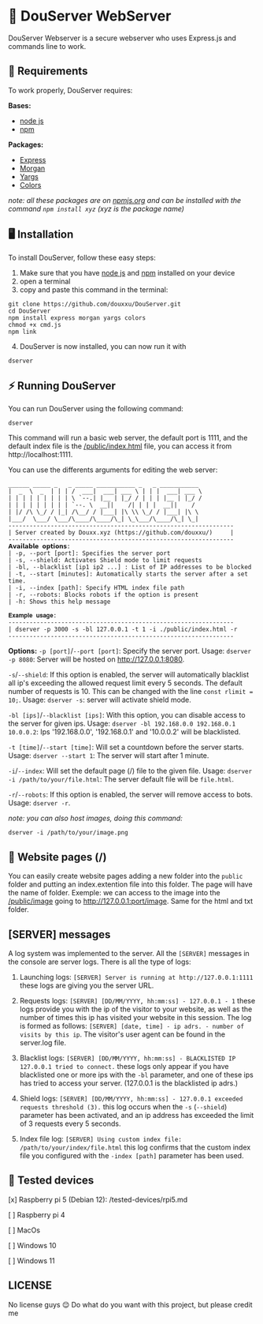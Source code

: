 # 🧰 DouServer WebServer

DouServer Webserver is a secure webserver who uses Express.js and commands line to work.

## 📀 Requirements
To work properly, DouServer requires:

**Bases:**
- [node js](https://nodejs.org/en)
- [npm](https://www.npmjs.com/package/npm)

**Packages:**
- [Express](https://expressjs.com/)
- [Morgan](https://www.npmjs.com/package/morgan)
- [Yargs](https://yargs.js.org/)
- [Colors](https://www.npmjs.com/package/colors)

*note: all these packages are on [npmjs.org](https://npmjs.com) and can be installed with the command `npm install xyz` (xyz is the package name)*

## 🖥 Installation
To install DouServer, follow these easy steps:
1. Make sure that you have [node js](https://nodejs.org/en) and [npm](https://www.npmjs.com/package/npm) installed on your device
2. open a terminal
3. copy and paste this command in the terminal:
```
git clone https://github.com/douxxu/DouServer.git
cd DouServer
npm install express morgan yargs colors
chmod +x cmd.js
npm link
```
4. DouServer is now installed, you can now run it with
```
dserver
```
## ⚡️ Running DouServer
You can run DouServer using the following command:
```
dserver
```
This command will run a basic web server, the default port is 1111, and the default index file is the [/public/index.html](https://github.com/douxxu/DouServer/blob/815816abd6987b7ebd3fd675a1bea864fe4d14b7/public/index.html) file, you can access it from http://localhost:1111.

You can use the differents arguments for editing the web server:
```
______ _____ _   _ _____ ___________ _   _ ___________ 
|  _  \  _  | | | /  ___|  ___| ___ \ | | |  ___| ___ \
| | | | | | | | | \ `--.| |__ | |_/ / | | | |__ | |_/ /
| | | | | | | | | `--. \  __||    /| | | |  __||    / 
| |/ /\ \_/ / |_| /\__/ / |___| |\ \\ \_/ / |___| |\ \ 
|___/  \___/ \___/\____/\____/\_| \_\___/\____/\_| \_|
----------------------------------------------------------------
| Server created by Douxx.xyz (https://github.com/douxxu/)     |
----------------------------------------------------------------
𝗔𝘃𝗮𝗶𝗹𝗮𝗯𝗹𝗲 𝗼𝗽𝘁𝗶𝗼𝗻𝘀:
| -p, --port [port]: Specifies the server port
| -s, --shield: Activates Shield mode to limit requests
| -bl, --blacklist [ip1 ip2 ...] : List of IP addresses to be blocked
| -t, --start [minutes]: Automatically starts the server after a set time.
| -i, --index [path]: Specify HTML index file path
| -r, --robots: Blocks robots if the option is present
| -h: Shows this help message

𝐄𝐱𝐚𝐦𝐩𝐥𝐞 𝐮𝐬𝐚𝐠𝐞:
----------------------------------------------------------------
| dserver -p 3000 -s -bl 127.0.0.1 -t 1 -i ./public/index.html -r
----------------------------------------------------------------

```
**Options:**
`-p [port]`/`--port [port]`: Specify the server port. Usage: `dserver -p 8080`: Server will be hosted on http://127.0.0.1:8080.

`-s`/`--shield`: If this option is enabled, the server will automatically blacklist all ip's exceeding the allowed request limit every 5 seconds. The default number of requests is 10. This can be changed with the line `const rlimit = 10;`. Usage: `dserver -s`: server will activate shield mode.

`-bl [ips]`/`--blacklist [ips]`: With this option, you can disable access to the server for given ips. Usage: `dserver -bl 192.168.0.0 192.168.0.1 10.0.0.2`: Ips '192.168.0.0', '192.168.0.1' and '10.0.0.2' will be blacklisted.

`-t [time]`/`--start [time]`: Will set a countdown before the server starts. Usage: `dserver --start 1`: The server will start after 1 minute.

`-i`/`--index`: Will set the default page (/) file to the given file. Usage: `dserver -i /path/to/your/file.html`: The server default file will be `file.html`.

`-r`/`--robots`: If this option is enabled, the server will remove access to bots. Usage: `dserver -r`.

*note: you can also host images, doing this command:*
```
dserver -i /path/to/your/image.png
```
## 📃 Website pages (/)
You can easily create website pages adding a new folder into the `public` folder and putting an index.extention file into this folder. The page will have the name of folder. Exemple: we can access to the image into the [/public/image](https://github.com/douxxu/DouServer/tree/0397d4b1bf6ecacc82824fa72f299ee3aaf10ca1/public/image) going to http://127.0.0.1:port/image. Same for the html and txt folder.

## [SERVER] messages

A log system was implemented to the server. All the `[SERVER]` messages in the console are server logs. 
There is all the type of logs:

1. Launching logs: ``[SERVER] Server is running at http://127.0.0.1:1111`` these logs are giving you the server URL.

2. Requests logs: ``[SERVER] [DD/MM/YYYY, hh:mm:ss] - 127.0.0.1 - 1`` these logs provide you with the ip of the visitor to your website, as well as the number of times this ip has visited your website in this session. The log is formed as follows: `[SERVER] [date, time] - ip adrs. - number of visits by this ip`. The visitor's user agent can be found in the server.log file.

3. Blacklist logs: ``[SERVER] [DD/MM/YYYY, hh:mm:ss] - BLACKLISTED IP 127.0.0.1 tried to connect.`` these logs only appear if you have blacklisted one or more ips with the `-bl` parameter, and one of these ips has tried to access your server. (127.0.0.1 is the blacklisted ip adrs.)

4. Shield logs: ``[SERVER] [DD/MM/YYYY, hh:mm:ss] - 127.0.0.1 exceeded requests threshold (3).`` this log occurs when the `-s` (`--shield`) parameter has been activated, and an ip address has exceeded the limit of 3 requests every 5 seconds.

5. Index file log: ``[SERVER] Using custom index file: /path/to/your/index/file.html`` this log confirms that the custom index file you configured with the `-index [path]` parameter has been used.


## 💾 Tested devices

[x] Raspberry pi 5 (Debian 12): /tested-devices/rpi5.md

[ ] Raspberry pi 4

[ ] MacOs

[ ] Windows 10

[ ] Windows 11


## LICENSE

No license guys 😌
Do what do you want with this project, but please credit me
